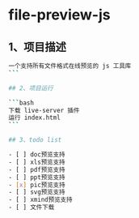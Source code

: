 # file-preview-js

## 1、项目描述

````bash
一个支持所有文件格式在线预览的 js 工具库
```

## 2、项目运行

```bash
下载 live-server 插件
运行 index.html
```

## 3、todo list

- [ ] doc预览支持
- [ ] xls预览支持
- [ ] pdf预览支持
- [ ] ppt预览支持
- [x] pic预览支持
- [ ] svg预览支持
- [ ] xmind预览支持
- [ ] 文件下载
